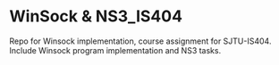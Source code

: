 # WinSock & NS3_IS404
Repo for Winsock implementation, course assignment for SJTU-IS404.
Include Winsock program implementation and NS3 tasks.
